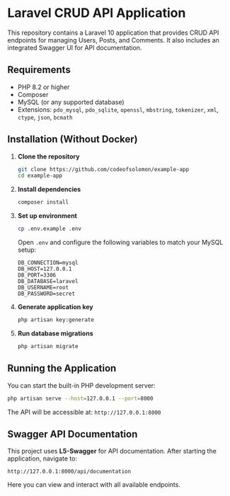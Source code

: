 # Laravel CRUD API Application

This repository contains a Laravel 10 application that provides CRUD API endpoints for managing Users, Posts, and Comments. It also includes an integrated Swagger UI for API documentation.

## Requirements

* PHP 8.2 or higher
* Composer
* MySQL (or any supported database)
* Extensions: `pdo_mysql`, `pdo_sqlite`, `openssl`, `mbstring`, `tokenizer`, `xml`, `ctype`, `json`, `bcmath`

## Installation (Without Docker)

1. **Clone the repository**

   ```bash
   git clone https://github.com/codeofsolomon/example-app
   cd example-app
   ```

2. **Install dependencies**

   ```bash
   composer install
   ```

3. **Set up environment**

   ```bash
   cp .env.example .env
   ```

   Open `.env` and configure the following variables to match your MySQL setup:

   ```dotenv
   DB_CONNECTION=mysql
   DB_HOST=127.0.0.1
   DB_PORT=3306
   DB_DATABASE=laravel
   DB_USERNAME=root
   DB_PASSWORD=secret
   ```

4. **Generate application key**

   ```bash
   php artisan key:generate
   ```

5. **Run database migrations**

   ```bash
   php artisan migrate
   ```


## Running the Application

You can start the built-in PHP development server:

```bash
php artisan serve --host=127.0.0.1 --port=8000
```

The API will be accessible at: `http://127.0.0.1:8000`

## Swagger API Documentation

This project uses **L5-Swagger** for API documentation. After starting the application, navigate to:

```
http://127.0.0.1:8000/api/documentation
```

Here you can view and interact with all available endpoints.


